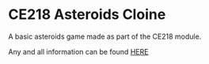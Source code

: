 # CE218 Asteroids Cloine
A basic asteroids game made as part of the CE218 module.

Any and all information can be found [HERE](https://moodle.essex.ac.uk/course/view.php?id=3654)

